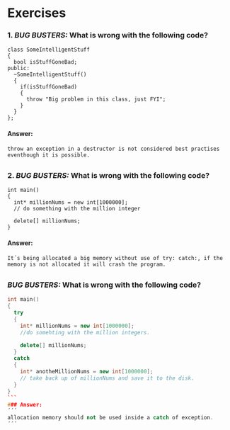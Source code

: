 # Exercises

### 1. *BUG BUSTERS:* What is wrong with the following code?
```
class SomeIntelligentStuff
{
  bool isStuffGoneBad;
public:
  ~SomeIntelligentStuff()
  {
    if(isStuffGoneBad)
    {
      throw "Big problem in this class, just FYI";
    }
  }
};
```

#### Answer:
```
throw an exception in a destructor is not considered best practises eventhough it is possible. 

```


##
### 2. *BUG BUSTERS:* What is wrong with the following code?
```
int main()
{
  int* millionNums = new int[1000000];
  // do something with the million integer

  delete[] millionNums;
}
```

#### Answer:
```
It´s being allocated a big memory without use of try: catch:, if the memory is not allocated it will crash the program.
```

##
### *BUG BUSTERS:* What is wrong with the following code?
````c++
int main()
{
  try
  {
    int* millionNums = new int[1000000];
    //do somehting with the million integers.

    delete[] millionNums;
  }
  catch
  {
    int* anotheMillionNums = new int[1000000];
    // take back up of millionNums and save it to the disk.
  }
}
```
### Answer:
´´´
allocation memory should not be used inside a catch of exception.
´´´
